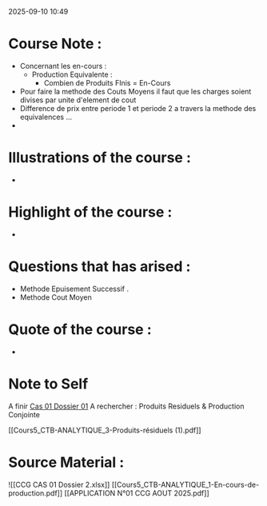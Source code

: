2025-09-10 10:49
# Course Note :
- Concernant les en-cours : 
	- Production Equivalente : 
		- Combien de Produits FInis = En-Cours
- Pour faire la methode des Couts Moyens il faut que les charges soient divises par unite d'element de cout
- Difference de prix entre periode 1 et periode 2 a travers la methode des equivalences ... 
- 
# Illustrations of the course :
- 
# Highlight of the course :
- 
# Questions that has arised :
- Methode Epuisement Successif .
- Methode Cout Moyen 
# Quote of the course :
- 
# Note to Self
A finir <u>Cas 01 Dossier 01</u>
A rechercher : Produits Residuels & Production Conjointe

[[Cours5_CTB-ANALYTIQUE_3-Produits-résiduels (1).pdf]]
# Source Material :
![[CCG CAS 01 Dossier 2.xlsx]]
 [[Cours5_CTB-ANALYTIQUE_1-En-cours-de-production.pdf]]
 [[APPLICATION N°01 CCG AOUT 2025.pdf]]
 